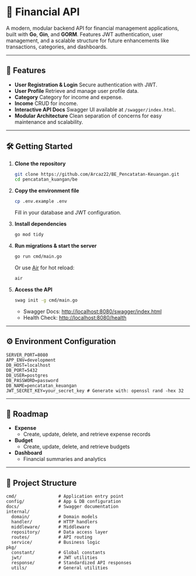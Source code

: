 # 📒 Financial API

A modern, modular backend API for financial management applications, built with **Go**, **Gin**, and **GORM**. Features JWT authentication, user management, and a scalable structure for future enhancements like transactions, categories, and dashboards.

---

## 🚀 Features

- **User Registration & Login**
  Secure authentication with JWT.
- **User Profile**
  Retrieve and manage user profile data.
- **Category**
  Category for income and expense.
- **Income**
  CRUD for income.
- **Interactive API Docs**
  Swagger UI available at `/swagger/index.html`.
- **Modular Architecture**
  Clean separation of concerns for easy maintenance and scalability.

---

## 🛠️ Getting Started

1. **Clone the repository**
    ```sh
    git clone https://github.com/Arcaz22/BE_Pencatatan-Keuangan.git
    cd pencatatan_kuangan/be
    ```

2. **Copy the environment file**
    ```sh
    cp .env.example .env
    ```
    Fill in your database and JWT configuration.

3. **Install dependencies**
    ```sh
    go mod tidy
    ```

4. **Run migrations & start the server**
    ```sh
    go run cmd/main.go
    ```
    Or use [Air](https://github.com/cosmtrek/air) for hot reload:
    ```sh
    air
    ```

5. **Access the API**
    ```sh
    swag init -g cmd/main.go
    ```
    - Swagger Docs: [http://localhost:8080/swagger/index.html](http://localhost:8080/swagger/index.html)
    - Health Check: [http://localhost:8080/health](http://localhost:8080/health)

---

## ⚙️ Environment Configuration

```env
SERVER_PORT=8080
APP_ENV=development
DB_HOST=localhost
DB_PORT=5432
DB_USER=postgres
DB_PASSWORD=password
DB_NAME=pencatatan_keuangan
JWT_SECRET_KEY=your_secret_key # Generate with: openssl rand -hex 32
```

---

## 🧩 Roadmap

- **Expense**
  - Create, update, delete, and retrieve expense records
- **Budget**
  - Create, update, delete, and retrieve budgets
- **Dashboard**
  - Financial summaries and analytics

---

## 📂 Project Structure

```
cmd/                # Application entry point
config/             # App & DB configuration
docs/               # Swagger documentation
internal/
  domain/           # Domain models
  handler/          # HTTP handlers
  middleware/       # Middleware
  repository/       # Data access layer
  routes/           # API routing
  service/          # Business logic
pkg/
  constant/         # Global constants
  jwt/              # JWT utilities
  response/         # Standardized API responses
  utils/            # General utilities
```
